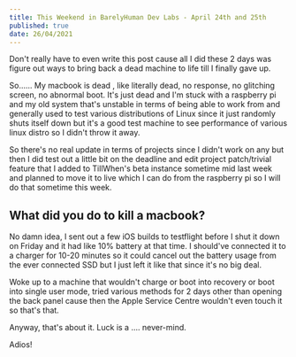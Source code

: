 ```yaml
---
title: This Weekend in BarelyHuman Dev Labs - April 24th and 25th
published: true
date: 26/04/2021
---
```


Don't really have to even write this post cause all I did these 2 days was figure out ways to bring back a dead machine to life till I finally gave
up.

So...... My macbook is dead , like literally dead, no response, no glitching screen, no abnormal boot. It's just dead and I'm stuck with a raspberry
pi and my old system that's unstable in terms of being able to work from and generally used to test various distributions of Linux since it just
randomly shuts itself down but it's a good test machine to see performance of various linux distro so I didn't throw it away.

So there's no real update in terms of projects since I didn't work on any but then I did test out a little bit on the deadline and edit project
patch/trivial feature that I added to TillWhen's beta instance sometime mid last week and planned to move it to live which I can do from the raspberry
pi so I will do that sometime this week.

## What did you do to kill a macbook?

No damn idea, I sent out a few iOS builds to testflight before I shut it down on Friday and it had like 10% battery at that time. I should've
connected it to a charger for 10-20 minutes so it could cancel out the battery usage from the ever connected SSD but I just left it like that since
it's no big deal.

Woke up to a machine that wouldn't charge or boot into recovery or boot into single user mode, tried various methods for 2 days other than opening the
back panel cause then the Apple Service Centre wouldn't even touch it so that's that.

Anyway, that's about it. Luck is a .... never-mind.

Adios!
